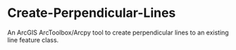 # Create-Perpendicular-Lines
An ArcGIS ArcToolbox/Arcpy tool to create perpendicular lines to an existing line feature class.
